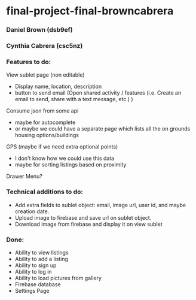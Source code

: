 # final-project-final-browncabrera   

### Daniel Brown (dsb9ef)
### Cynthia Cabrera (csc5nz)


### Features to do:   
View sublet page (non editable)  
- Display name, location, description
- button to send email (Open shared activity / features (i.e. Create an email to send, share with a text message, etc.) )

Consume json from some api
- maybe for autocomplete
- or maybe we could have a separate page which lists all the on grounds housing options/buildings

GPS (maybe if we need extra optional points)
- I don't know how we could use this data
- maybe for sorting listings based on proximity

Drawer Menu?

### Technical additions to do:   
- Add extra fields to sublet object: email, image url, user id, and maybe creation date.   
- Upload image to firebase and save url on sublet object.  
- Download image from firebase and display it on view sublet



### Done:   
- Ability to view listings   
- Ability to add a listing   
- Ability to sign up    
- Ability to log in   
- Ability to load pictures from gallery
- Firebase database
- Settings Page
